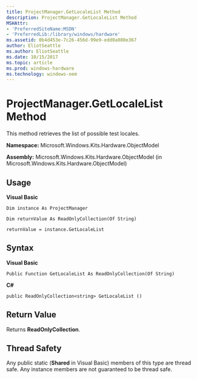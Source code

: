 ```yaml
---
title: ProjectManager.GetLocaleList Method
description: ProjectManager.GetLocaleList Method
MSHAttr:
- 'PreferredSiteName:MSDN'
- 'PreferredLib:/library/windows/hardware'
ms.assetid: 0b4d453e-7c26-456d-99e9-edd0a080e367
author: EliotSeattle
ms.author: EliotSeattle
ms.date: 10/15/2017
ms.topic: article
ms.prod: windows-hardware
ms.technology: windows-oem
---
```


# ProjectManager.GetLocaleList Method


This method retrieves the list of possible test locales.

**Namespace:** Microsoft.Windows.Kits.Hardware.ObjectModel

**Assembly:** Microsoft.Windows.Kits.Hardware.ObjectModel (in Microsoft.Windows.Kits.Hardware.ObjectModel)

## <span id="Usage"></span><span id="usage"></span><span id="USAGE"></span>Usage


**Visual Basic**

`Dim instance As ProjectManager`

`Dim returnValue As ReadOnlyCollection(Of String)`

`returnValue = instance.GetLocaleList`

## <span id="Syntax"></span><span id="syntax"></span><span id="SYNTAX"></span>Syntax


**Visual Basic**

`Public Function GetLocaleList As ReadOnlyCollection(Of String)`

**C#**

`public ReadOnlyCollection<string> GetLocaleList ()`

## <span id="Return_Value"></span><span id="return_value"></span><span id="RETURN_VALUE"></span>Return Value


Returns **ReadOnlyCollection**.

## <span id="Thread_Safety"></span><span id="thread_safety"></span><span id="THREAD_SAFETY"></span>Thread Safety


Any public static (**Shared** in Visual Basic) members of this type are thread safe. Any instance members are not guaranteed to be thread safe.

 

 







